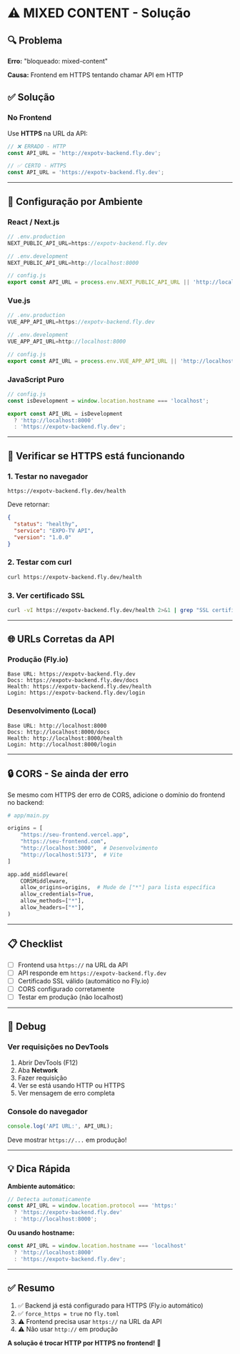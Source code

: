 # ⚠️ MIXED CONTENT - Solução

## 🔍 Problema

**Erro:** "bloqueado: mixed-content"

**Causa:** Frontend em HTTPS tentando chamar API em HTTP

## ✅ Solução

### No Frontend

Use **HTTPS** na URL da API:

```javascript
// ❌ ERRADO - HTTP
const API_URL = 'http://expotv-backend.fly.dev';

// ✅ CERTO - HTTPS
const API_URL = 'https://expotv-backend.fly.dev';
```

---

## 📱 Configuração por Ambiente

### React / Next.js

```javascript
// .env.production
NEXT_PUBLIC_API_URL=https://expotv-backend.fly.dev

// .env.development
NEXT_PUBLIC_API_URL=http://localhost:8000
```

```javascript
// config.js
export const API_URL = process.env.NEXT_PUBLIC_API_URL || 'http://localhost:8000';
```

### Vue.js

```javascript
// .env.production
VUE_APP_API_URL=https://expotv-backend.fly.dev

// .env.development
VUE_APP_API_URL=http://localhost:8000
```

```javascript
// config.js
export const API_URL = process.env.VUE_APP_API_URL || 'http://localhost:8000';
```

### JavaScript Puro

```javascript
// config.js
const isDevelopment = window.location.hostname === 'localhost';

export const API_URL = isDevelopment 
  ? 'http://localhost:8000'
  : 'https://expotv-backend.fly.dev';
```

---

## 🔧 Verificar se HTTPS está funcionando

### 1. Testar no navegador
```
https://expotv-backend.fly.dev/health
```

Deve retornar:
```json
{
  "status": "healthy",
  "service": "EXPO-TV API",
  "version": "1.0.0"
}
```

### 2. Testar com curl
```bash
curl https://expotv-backend.fly.dev/health
```

### 3. Ver certificado SSL
```bash
curl -vI https://expotv-backend.fly.dev/health 2>&1 | grep "SSL certificate"
```

---

## 🌐 URLs Corretas da API

### Produção (Fly.io)
```
Base URL: https://expotv-backend.fly.dev
Docs: https://expotv-backend.fly.dev/docs
Health: https://expotv-backend.fly.dev/health
Login: https://expotv-backend.fly.dev/login
```

### Desenvolvimento (Local)
```
Base URL: http://localhost:8000
Docs: http://localhost:8000/docs
Health: http://localhost:8000/health
Login: http://localhost:8000/login
```

---

## 🔒 CORS - Se ainda der erro

Se mesmo com HTTPS der erro de CORS, adicione o domínio do frontend no backend:

```python
# app/main.py

origins = [
    "https://seu-frontend.vercel.app",
    "https://seu-frontend.com",
    "http://localhost:3000",  # Desenvolvimento
    "http://localhost:5173",  # Vite
]

app.add_middleware(
    CORSMiddleware,
    allow_origins=origins,  # Mude de ["*"] para lista específica
    allow_credentials=True,
    allow_methods=["*"],
    allow_headers=["*"],
)
```

---

## 📋 Checklist

- [ ] Frontend usa `https://` na URL da API
- [ ] API responde em `https://expotv-backend.fly.dev`
- [ ] Certificado SSL válido (automático no Fly.io)
- [ ] CORS configurado corretamente
- [ ] Testar em produção (não localhost)

---

## 🐛 Debug

### Ver requisições no DevTools

1. Abrir DevTools (F12)
2. Aba **Network**
3. Fazer requisição
4. Ver se está usando HTTP ou HTTPS
5. Ver mensagem de erro completa

### Console do navegador

```javascript
console.log('API URL:', API_URL);
```

Deve mostrar `https://...` em produção!

---

## 💡 Dica Rápida

**Ambiente automático:**

```javascript
// Detecta automaticamente
const API_URL = window.location.protocol === 'https:' 
  ? 'https://expotv-backend.fly.dev'
  : 'http://localhost:8000';
```

**Ou usando hostname:**

```javascript
const API_URL = window.location.hostname === 'localhost'
  ? 'http://localhost:8000'
  : 'https://expotv-backend.fly.dev';
```

---

## ✅ Resumo

1. ✅ Backend já está configurado para HTTPS (Fly.io automático)
2. ✅ `force_https = true` no `fly.toml`
3. ⚠️ Frontend precisa usar `https://` na URL da API
4. ⚠️ Não usar `http://` em produção

**A solução é trocar HTTP por HTTPS no frontend!** 🎯
